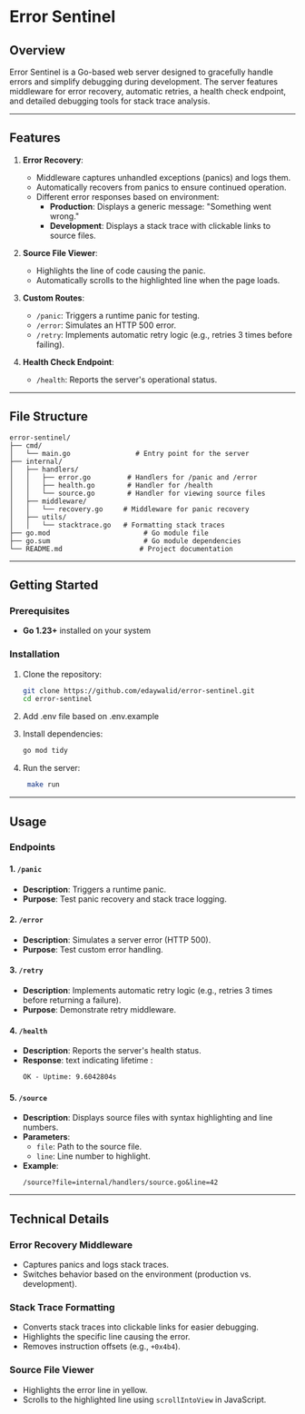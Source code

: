 
# Error Sentinel

## Overview
Error Sentinel is a Go-based web server designed to gracefully handle errors and simplify debugging during development. The server features middleware for error recovery, automatic retries, a health check endpoint, and detailed debugging tools for stack trace analysis.

---

## Features

1. **Error Recovery**:
   - Middleware captures unhandled exceptions (panics) and logs them.
   - Automatically recovers from panics to ensure continued operation.
   - Different error responses based on environment:
     - **Production**: Displays a generic message: "Something went wrong."
     - **Development**: Displays a stack trace with clickable links to source files.

2. **Source File Viewer**:
   - Highlights the line of code causing the panic.
   - Automatically scrolls to the highlighted line when the page loads.

3. **Custom Routes**:
   - `/panic`: Triggers a runtime panic for testing.
   - `/error`: Simulates an HTTP 500 error.
   - `/retry`: Implements automatic retry logic (e.g., retries 3 times before failing).

4. **Health Check Endpoint**:
   - `/health`: Reports the server's operational status.

---


## File Structure

```
error-sentinel/
├── cmd/
│   └── main.go                # Entry point for the server
├── internal/
│   ├── handlers/
│   │   ├── error.go         # Handlers for /panic and /error
│   │   ├── health.go        # Handler for /health
│   │   └── source.go        # Handler for viewing source files
│   ├── middleware/
│   │   └── recovery.go     # Middleware for panic recovery
│   ├── utils/
│   │   └── stacktrace.go   # Formatting stack traces
├── go.mod                       # Go module file
├── go.sum                       # Go module dependencies
└── README.md                   # Project documentation
```

---

## Getting Started

### Prerequisites
- **Go 1.23+** installed on your system

### Installation
1. Clone the repository:
   ```bash
   git clone https://github.com/edaywalid/error-sentinel.git
   cd error-sentinel
   ```

2. Add .env file based on .env.example

3. Install dependencies:
   ```bash
   go mod tidy
   ```

4. Run the server:
   ```bash
    make run 
   ```

---

## Usage

### Endpoints

#### 1. `/panic`
- **Description**: Triggers a runtime panic.
- **Purpose**: Test panic recovery and stack trace logging.

#### 2. `/error`
- **Description**: Simulates a server error (HTTP 500).
- **Purpose**: Test custom error handling.

#### 3. `/retry`
- **Description**: Implements automatic retry logic (e.g., retries 3 times before returning a failure).
- **Purpose**: Demonstrate retry middleware.

#### 4. `/health`
- **Description**: Reports the server's health status.
- **Response**: text indicating lifetime :
  ```txt
  OK - Uptime: 9.6042804s
  ```

#### 5. `/source`
- **Description**: Displays source files with syntax highlighting and line numbers.
- **Parameters**:
  - `file`: Path to the source file.
  - `line`: Line number to highlight.
- **Example**:
  ```
  /source?file=internal/handlers/source.go&line=42
  ```

---

## Technical Details

### Error Recovery Middleware
- Captures panics and logs stack traces.
- Switches behavior based on the environment (production vs. development).

### Stack Trace Formatting
- Converts stack traces into clickable links for easier debugging.
- Highlights the specific line causing the error.
- Removes instruction offsets (e.g., `+0x4b4`).

### Source File Viewer
- Highlights the error line in yellow.
- Scrolls to the highlighted line using `scrollIntoView` in JavaScript.


